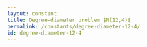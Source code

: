 ```yaml
---
layout: constant
title: Degree-diameter problem $N(12,4)$
permalink: /constants/degree-diameter-12-4/
id: degree-diameter-12-4
---
```

